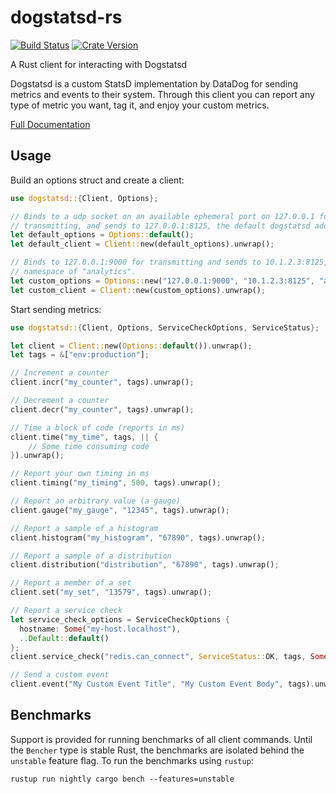 dogstatsd-rs
============
[![Build Status](https://travis-ci.org/mcasper/dogstatsd-rs.svg?branch=master)](https://travis-ci.org/mcasper/dogstatsd-rs)
[![Crate Version](https://img.shields.io/crates/v/dogstatsd.svg)](https://crates.io/crates/dogstatsd)

A Rust client for interacting with Dogstatsd

Dogstatsd is a custom StatsD implementation by DataDog for sending metrics and
events to their system. Through this client you can report any type of metric
you want, tag it, and enjoy your custom metrics.

[Full Documentation](https://mcasper.github.io/dogstatsd-rs/dogstatsd/)

## Usage

Build an options struct and create a client:
```rust
use dogstatsd::{Client, Options};

// Binds to a udp socket on an available ephemeral port on 127.0.0.1 for
// transmitting, and sends to 127.0.0.1:8125, the default dogstatsd address.
let default_options = Options::default();
let default_client = Client::new(default_options).unwrap();

// Binds to 127.0.0.1:9000 for transmitting and sends to 10.1.2.3:8125, with a
// namespace of "analytics".
let custom_options = Options::new("127.0.0.1:9000", "10.1.2.3:8125", "analytics");
let custom_client = Client::new(custom_options).unwrap();
```

Start sending metrics:
```rust
use dogstatsd::{Client, Options, ServiceCheckOptions, ServiceStatus};

let client = Client::new(Options::default()).unwrap();
let tags = &["env:production"];

// Increment a counter
client.incr("my_counter", tags).unwrap();

// Decrement a counter
client.decr("my_counter", tags).unwrap();

// Time a block of code (reports in ms)
client.time("my_time", tags, || {
    // Some time consuming code
}).unwrap();

// Report your own timing in ms
client.timing("my_timing", 500, tags).unwrap();

// Report an arbitrary value (a gauge)
client.gauge("my_gauge", "12345", tags).unwrap();

// Report a sample of a histogram
client.histogram("my_histogram", "67890", tags).unwrap();

// Report a sample of a distribution
client.distribution("distribution", "67890", tags).unwrap();

// Report a member of a set
client.set("my_set", "13579", tags).unwrap();

// Report a service check
let service_check_options = ServiceCheckOptions {
  hostname: Some("my-host.localhost"),
  ..Default::default()
};
client.service_check("redis.can_connect", ServiceStatus::OK, tags, Some(service_check_options)).unwrap();

// Send a custom event
client.event("My Custom Event Title", "My Custom Event Body", tags).unwrap();
```

## Benchmarks

Support is provided for running benchmarks of all client commands. Until the
`Bencher` type is stable Rust, the benchmarks are isolated behind the
`unstable` feature flag. To run the benchmarks using `rustup`:

    rustup run nightly cargo bench --features=unstable
